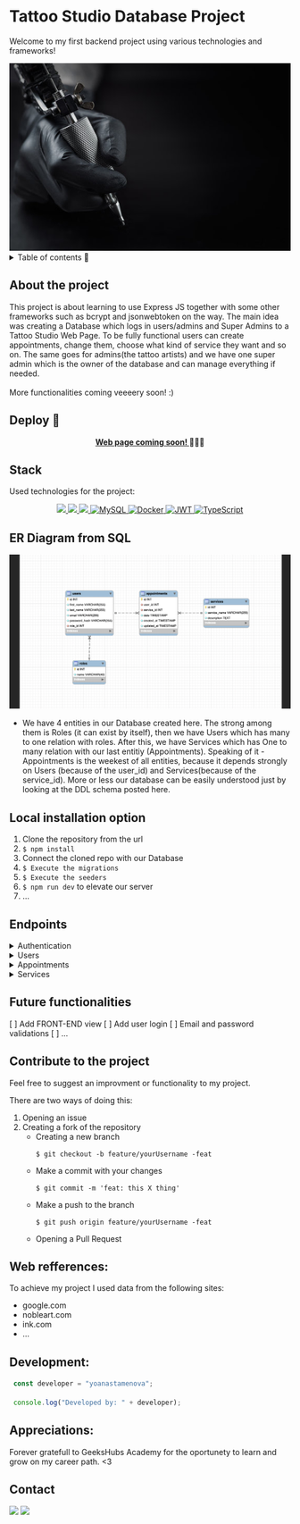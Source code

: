 # Tattoo Studio Database Project

Welcome to my first backend project using various technologies and frameworks!

<img src="./img/banner.jpg">
<br>

<details>
  <summary> Table of contents 📝</summary>
  <ol>
    <li><a href="#about-the-project">About the project</a></li>
    <li><a href="#deploy-🚀">Deploy</a></li>
    <li><a href="#stack">Stack</a></li>
    <li><a href="#er-diagram-from-sql">Database Diagram</a></li>
    <li><a href="#clond">Clone</a></li>
    <li><a href="#endpoints">Endpoints</a></li>
    <li><a href="#future-functionalities">Future functionalities</a></li>
    <li><a href="#contributions">Contributions</a></li>
    <li><a href="#web-refferances">Web refferance</a></li>
    <li><a href="#development">Development</a></li>
    <li><a href="#appreciations">Appreciations</a></li>
    <li><a href="#contact">Contact</a></li>
  </ol>
</details>

## About the project
This project is about learning to use Express JS together with some other frameworks such as bcrypt and jsonwebtoken on the way. The main idea was creating a Database which logs in users/admins and Super Admins to a Tattoo Studio Web Page. To be fully functional users can create appointments, change them, choose what kind of service they want and so on. The same goes for admins(the tattoo artists) and we have one super admin which is the owner of the database and can manage everything if needed.  
<br> More functionalities coming veeeery soon! :)  

## Deploy 🚀
<div align="center">
    <a href="https://www.google.com"><strong> Web page coming soon! </strong></a>🚀🚀🚀
</div>

## Stack
Used technologies for the project:
<div align="center">
<a href="https://www.expressjs.com/">
    <img src= "https://img.shields.io/badge/express.js-%23404d59.svg?style=for-the-badge&logo=express&logoColor=%2361DAFB"/>
</a>
<a href="https://nodejs.org/es/">
    <img src= "https://img.shields.io/badge/node.js-026E00?style=for-the-badge&logo=node.js&logoColor=white"/>
</a>
<a href="https://developer.mozilla.org/es/docs/Web/JavaScript">
    <img src= "https://img.shields.io/badge/javascipt-EFD81D?style=for-the-badge&logo=javascript&logoColor=black"/>
</a>
<a href="">
    <img src="https://img.shields.io/badge/MySQL-4479A1?style=for-the-badge&logo=mysql&logoColor=white" alt="MySQL" />
</a>
<a href="">
<img src="https://img.shields.io/badge/Docker-2496ED?style=for-the-badge&logo=docker&logoColor=white" alt="Docker" />
</a>
<a href="">
    <img src="https://img.shields.io/badge/JWT-000000?style=for-the-badge&logo=jsonwebtokens&logoColor=white" alt="JWT" />
</a>
<a href="">
    <img src="https://img.shields.io/badge/bcrypt-3178C6?style=for-the-badge&" alt="TypeScript" />
</a>
 </div>


## ER Diagram from SQL
<img src="./img/Screenshot 2024-07-03 at 20.05.06.png">

- We have 4 entities in our Database created here. The strong among them is Roles (it can exist by itself), then we have Users which has many to one relation
with roles. After this, we have Services which has One to many relation with our last entitiy (Appointments). Speaking of it - Appointments is the weekest of all
entities, because it depends strongly on Users (because of the user_id) and Services(because of the service_id). More or less our database can be easily understood just by looking at the DDL schema posted here.

## Local installation option
1. Clone the repository from the url
2. ` $ npm install `
3. Connect the cloned repo with our Database
4. ``` $ Execute the migrations ``` 
5. ``` $ Execute the seeders ``` 
6. ``` $ npm run dev ``` to elevate our server
7. ...

## Endpoints
<details>
<summary>Authentication</summary>

- AUTH
    - REGISTER

            POST http://localhost:4000/api/auth/register
        body:
        ``` js
            {
                "user": "Name",
                "email": "yourmail@mail.com",
                "password": "123456789"
            }
        ```

    - LOGIN

            POST http://localhost:4000/api/auth/login  
        body:
        ``` js
            {
                "user": "Name",
                "email": "yourmail@mail.com",
                "password": "123456789"
            }
        ```
        </details>
        <details>

<summary>Users</summary>

- USERS

    - GET ALL USERS (ONLY FOR ADMINS)

            GET http://localhost:4000/api/users
        auth:
        ```
        your token

        ```

    - CHANGE PROFILE

            PUT http://localhost:4000/api/users/profile
        auth:
        ```
        your token

        ```
        body:
        ``` js
            {
                info you want to change goes here
            }
        ```

    - USER PROFILE

            GET http://localhost:4000/api/users/profile
        auth:
        ```
        your token

        ```


    - PROFILE UPDATE BY ID

            GET http://localhost:4000/api/users/profile
        auth:
        ```
        your token
        ```

    - DELETE USER BY ID

            GET http://localhost:4000/api/users/profile
        auth:
        ```
        your token
        ```


</details>

<details>

<summary>Appointments</summary>

- APPOINTMENTS

    - CREATE APPOINTMENT

            POST http://localhost:4000/api/appointments/create
        
        auth:
        ```
        your token
        ```
        body:
        ``` js
            {
                "appointment_date": "2024/01/01",
                "service_id": 2
            }
        ```

    - CHANGE APPOINTMENT

            PUT http://localhost:4000/api/appointments/change
             
        auth:
        ```
        your token
        ```
        body:
        ``` js
            {
                "id": yourappid,
                "infotochange": change
            }
        ```

        - FIND APPOINTMENT BY ID
        
            GET http://localhost:4000/api/appointments/:id
             
        auth:
        ```
        your token
        ```
        body:
        ``` js
            {
                "id": 1
            }
        ```

        - SHOW USER APPOINTMENTS

            GET http://localhost:4000/api/appointments/scheduled
             
        auth:
        ```
        your token
        ``` 

        - DELETE APPOINTMENT

            DELETE http://localhost:4000/api/appointments/delete
             
        auth:
        ```
        your token
        ``` 
        body:
        ``` js
            {
                "id": 1
            }
        ```
</details>

<details>

<summary> Services </summary>

- SERVICES
    - CREATE SERVICE

            POST http://localhost:4000/api/services
                 
        auth:
        ```
        your token
        ``` 
        body:
        ``` js
            {
                "service_name": "Name",
                "description": "blablabla.com"
            }
        ```

    - SEE ALL SERVICES

            GET http://localhost:4000/api/services
                 
        auth:
        ```
        your token
        ``` 
        
        
    - UPDATE SERVICE

            PUT http://localhost:4000/api/services/:id
                 
        auth:
        ```
        your token
        ``` 
        body:
        ``` js
            {
                "id": 2,
                "description": "blablabla.com"
            }
        ```
     - FIND SERVICE BY ID

            GET http://localhost:4000/api/services/:id
                 
        auth:
        ```
        your token
        ``` 
        body:
        ``` js
            {
                "id": 1
            }
        ```
</details>


## Future functionalities
[ ] Add FRONT-END view
[ ] Add user login
[ ] Email and password validations 
[ ] ...

## Contribute to the project
Feel free to suggest an improvment or functionality to my project. 

There are two ways of doing this:

1. Opening an issue
2. Creating a fork of the repository
    - Creating a new branch 
        ```
        $ git checkout -b feature/yourUsername -feat
        ```
    - Make a commit with your changes
        ```
        $ git commit -m 'feat: this X thing'
        ```
    - Make a push to the branch
        ```
        $ git push origin feature/yourUsername -feat
        ```
    - Opening a Pull Request


## Web refferences:
To achieve my project I used data from the following sites:
-  google.com
-  nobleart.com
-  ink.com
- ...

## Development:

``` js
 const developer = "yoanastamenova";

 console.log("Developed by: " + developer);
```  

## Appreciations:

Forever gratefull to GeeksHubs Academy for the oportunety to learn and grow on my career path. <3

## Contact
<a href = "mailto:micorreoelectronico@gmail.com"><img src="https://img.shields.io/badge/Gmail-C6362C?style=for-the-badge&logo=gmail&logoColor=white" target="_blank"></a>
<a href="https://www.linkedin.com/in/linkedinUser/" target="_blank"><img src="https://img.shields.io/badge/-LinkedIn-%230077B5?style=for-the-badge&logo=linkedin&logoColor=white" target="_blank"></a> 
</p>